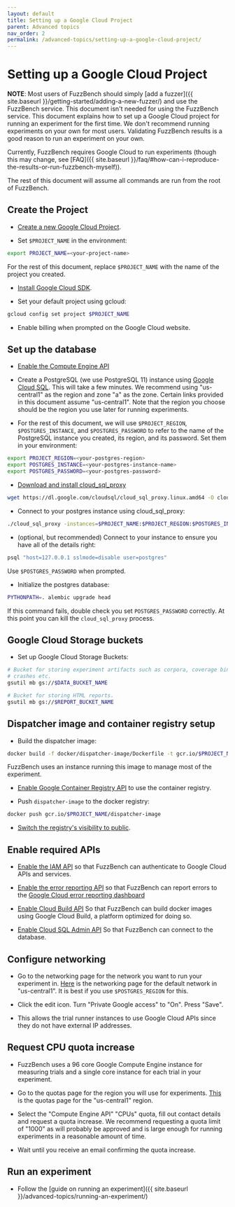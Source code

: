 ```yaml
---
layout: default
title: Setting up a Google Cloud Project
parent: Advanced topics
nav_order: 2
permalink: /advanced-topics/setting-up-a-google-cloud-project/
---
```


# Setting up a Google Cloud Project

**NOTE**: Most users of FuzzBench should simply [add a fuzzer]({{ site.baseurl
}}/getting-started/adding-a-new-fuzzer/) and use the FuzzBench service. This
document isn't needed for using the FuzzBench service. This document explains
how to set up a Google Cloud project for running an experiment for the first
time. We don't recommend running experiments on your own for most users.
Validating FuzzBench results is a good reason to run an experiment on your own.

Currently, FuzzBench requires Google Cloud to run experiments (though this may
change, see
[FAQ]({{ site.baseurl }}/faq/#how-can-i-reproduce-the-results-or-run-fuzzbench-myself)).

The rest of this document will assume all commands are run from the root of
FuzzBench.

## Create the Project

* [Create a new Google Cloud Project](https://console.cloud.google.com/projectcreate).

* Set `$PROJECT_NAME` in the environment:

```bash
export PROJECT_NAME=<your-project-name>
```

For the rest of this document, replace `$PROJECT_NAME` with the name of the
project you created.

* [Install Google Cloud SDK](https://console.cloud.google.com/sdk/install).

* Set your default project using gcloud:

```bash
gcloud config set project $PROJECT_NAME
```

* Enable billing when prompted on the Google Cloud website.

## Set up the database

* [Enable the Compute Engine API](https://console.cloud.google.com/apis/library/compute.googleapis.com?q=compute%20engine)

* Create a PostgreSQL (we use PostgreSQL 11) instance using
[Google Cloud SQL](https://console.cloud.google.com/sql/create-instance-postgres).
This will take a few minutes.
We recommend using "us-central1" as the region and zone "a" as the zone.
Certain links provided in this document assume "us-central1".
Note that the region you choose should be the region you use later for running
experiments.

* For the rest of this document, we will use `$PROJECT_REGION`,
`$POSTGRES_INSTANCE`, and `$POSTGRES_PASSWORD` to refer to the name of the
PostgreSQL instance you created, its region, and its password. Set them in your
environment:

```bash
export PROJECT_REGION=<your-postgres-region>
export POSTGRES_INSTANCE=<your-postgres-instance-name>
export POSTGRES_PASSWORD=<your-postgres-password>
```

* [Download and install cloud_sql_proxy](https://cloud.google.com/sql/docs/postgres/sql-proxy)

```bash
wget https://dl.google.com/cloudsql/cloud_sql_proxy.linux.amd64 -O cloud_sql_proxy
```

* Connect to your postgres instance using cloud_sql_proxy:

```bash
./cloud_sql_proxy -instances=$PROJECT_NAME:$PROJECT_REGION:$POSTGRES_INSTANCE=tcp:5432
```

* (optional, but recommended) Connect to your instance to ensure you
   have all of the details right:

```bash
psql "host=127.0.0.1 sslmode=disable user=postgres"
```

Use `$POSTGRES_PASSWORD` when prompted.

* Initialize the postgres database:

```bash
PYTHONPATH=. alembic upgrade head
```

If this command fails, double check you set `POSTGRES_PASSWORD` correctly.
At this point you can kill the `cloud_sql_proxy` process.

## Google Cloud Storage buckets

* Set up Google Cloud Storage Buckets:

```bash
# Bucket for storing experiment artifacts such as corpora, coverage binaries,
# crashes etc.
gsutil mb gs://$DATA_BUCKET_NAME

# Bucket for storing HTML reports.
gsutil mb gs://$REPORT_BUCKET_NAME
```

## Dispatcher image and container registry setup

* Build the dispatcher image:

```bash
docker build -f docker/dispatcher-image/Dockerfile -t gcr.io/$PROJECT_NAME/dispatcher-image docker/dispatcher-image/
```

FuzzBench uses an instance running this image to manage most of the experiment.

* [Enable Google Container Registry API](https://console.console.cloud.google.com/apis/api/containerregistry.googleapis.com/overview)
to use the container registry.

* Push `dispatcher-image` to the docker registry:

```bash
docker push gcr.io/$PROJECT_NAME/dispatcher-image
```

* [Switch the registry's visibility to public](https://console.cloud.google.com/gcr/settings).

## Enable required APIs

* [Enable the IAM API](https://console.cloud.google.com/apis/api/iam.googleapis.com/landing)
so that FuzzBench can authenticate to Google Cloud APIs and services.

* [Enable the error reporting API](https://console.cloud.google.com/apis/library/clouderrorreporting.googleapis.com)
so that FuzzBench can report errors to the
[Google Cloud error reporting dashboard](https://console.cloud.google.com/errors)

* [Enable Cloud Build API](https://console.cloud.google.com/apis/library/cloudbuild.googleapis.com)
So that FuzzBench can build docker images using Google Cloud Build, a platform
optimized for doing so.

* [Enable Cloud SQL Admin API](https://console.cloud.google.com/apis/library/sqladmin.googleapis.com)
So that FuzzBench can connect to the database.

## Configure networking

* Go to the networking page for the network you want to run your experiment in.
[Here](https://cloud.console.google.com/networking/subnetworks/details/us-central1/default)
is the networking page for the default network in "us-central1". It is best if
you use `$POSTGRES_REGION` for this.

* Click the edit icon. Turn "Private Google access" to "On". Press "Save".

* This allows the trial runner instances to use Google Cloud APIs since they do
  not have external IP addresses.

## Request CPU quota increase

* FuzzBench uses a 96 core Google Compute Engine instance for measuring trials
and a single core instance for each trial in your experiment.

* Go to the quotas page for the region you will use for experiments.
[This](https://console.cloud.google.com/iam-admin/quotas?location=us-central1)
is the quotas page for the "us-central1" region.

* Select the "Compute Engine API" "CPUs" quota, fill out contact details and
request a quota increase. We recommend requesting a quota limit of "1000" as
will probably be approved and is large enough for running experiments in a
reasonable amount of time.

* Wait until you receive an email confirming the quota increase.

## Run an experiment

* Follow the [guide on running an experiment]({{ site.baseurl }}/advanced-topics/running-an-experiment/)
